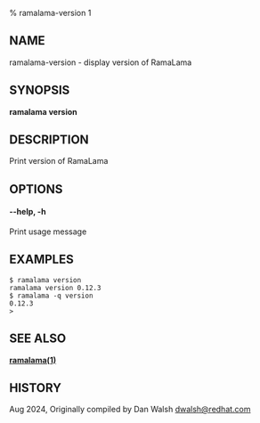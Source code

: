 % ramalama-version 1

## NAME
ramalama\-version - display version of RamaLama

## SYNOPSIS
**ramalama version**

## DESCRIPTION
Print version of RamaLama

## OPTIONS

#### **--help**, **-h**
Print usage message

## EXAMPLES

```
$ ramalama version
ramalama version 0.12.3
$ ramalama -q version
0.12.3
>
```
## SEE ALSO
**[ramalama(1)](ramalama.1.md)**

## HISTORY
Aug 2024, Originally compiled by Dan Walsh <dwalsh@redhat.com>
